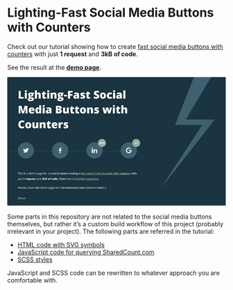 # Lighting-Fast Social Media Buttons with Counters

Check out our tutorial showing how to create [fast social media buttons with counters](#) with just **1 request** and **3kB of code**.

See the result at the **[demo page](http://xfiveco.github.io/fast-social-media-buttons/)**.

[![Fast Social Media Buttons](dist/img/fast-social-media-buttons-small.jpg)](http://xfiveco.github.io/fast-social-media-buttons/)

Some parts in this repository are not related to the social media buttons themselves, but rather it’s a custom build workflow of this project (probably irrelevant in your project). The following parts are referred in the tutorial:

- [HTML code with SVG symbols](https://github.com/xfiveco/fast-social-media-buttons/blob/gh-pages/index.html)
- [JavaScript code for querying SharedCount.com](https://github.com/xfiveco/fast-social-media-buttons/blob/gh-pages/assets/js/modules/shareButtons.js)
- [SCSS styles](https://github.com/xfiveco/fast-social-media-buttons/blob/gh-pages/assets/scss/_components.share-buttons.scss)

JavaScript and SCSS code can be rewritten to whatever approach you are comfortable with.
